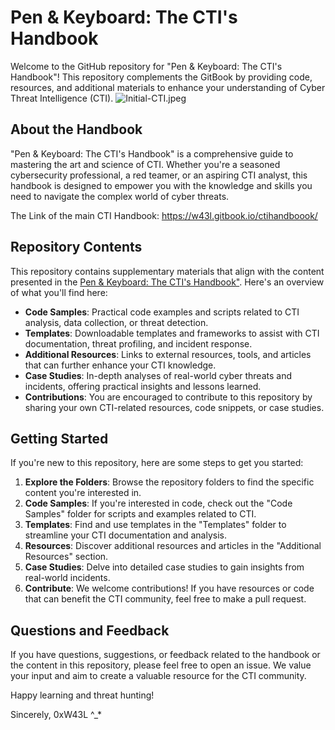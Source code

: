 # Pen & Keyboard: The CTI's Handbook

Welcome to the GitHub repository for "Pen & Keyboard: The CTI's Handbook"! This repository complements the GitBook by providing code, resources, and additional materials to enhance your understanding of Cyber Threat Intelligence (CTI).
![Initial-CTI.jpeg](https://www.gamespot.com/a/uploads/original/1179/11799911/3312873-wd.jpeg)

## About the Handbook
"Pen & Keyboard: The CTI's Handbook" is a comprehensive guide to mastering the art and science of CTI. Whether you're a seasoned cybersecurity professional, a red teamer, or an aspiring CTI analyst, this handbook is designed to empower you with the knowledge and skills you need to navigate the complex world of cyber threats.

The Link of the main CTI Handbook: https://w43l.gitbook.io/ctihandboook/
## Repository Contents

This repository contains supplementary materials that align with the content presented in the <a href="https://w43l.gitbook.io/ctihandboook/">Pen & Keyboard: The CTI's Handbook"</a>. 
Here's an overview of what you'll find here:

- **Code Samples**: Practical code examples and scripts related to CTI analysis, data collection, or threat detection.
- **Templates**: Downloadable templates and frameworks to assist with CTI documentation, threat profiling, and incident response.
- **Additional Resources**: Links to external resources, tools, and articles that can further enhance your CTI knowledge.
- **Case Studies**: In-depth analyses of real-world cyber threats and incidents, offering practical insights and lessons learned.
- **Contributions**: You are encouraged to contribute to this repository by sharing your own CTI-related resources, code snippets, or case studies.

## Getting Started

If you're new to this repository, here are some steps to get you started:

1. **Explore the Folders**: Browse the repository folders to find the specific content you're interested in.
2. **Code Samples**: If you're interested in code, check out the "Code Samples" folder for scripts and examples related to CTI.
3. **Templates**: Find and use templates in the "Templates" folder to streamline your CTI documentation and analysis.
4. **Resources**: Discover additional resources and articles in the "Additional Resources" section.
5. **Case Studies**: Delve into detailed case studies to gain insights from real-world incidents.
6. **Contribute**: We welcome contributions! If you have resources or code that can benefit the CTI community, feel free to make a pull request.

## Questions and Feedback

If you have questions, suggestions, or feedback related to the handbook or the content in this repository, please feel free to open an issue. We value your input and aim to create a valuable resource for the CTI community.

Happy learning and threat hunting!

Sincerely, 0xW43L ^_*
